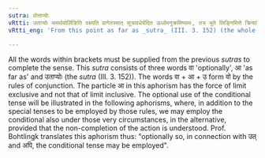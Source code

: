 ```yaml
---
sutra: वोताप्योः
vRtti: उताप्योः समर्थयोर्लिङिति वक्ष्यति प्रागेतस्मात् सूत्रावधेर्यदित ऊर्ध्वमनुक्रमिष्यामः, तत्र भूते लिङ्निमित्ते क्रियातिपत्तौ लृङ् वा भवतीत्येतदधिकृतं वेदितव्यम् ॥
vRtti_eng: 'From this point as far as _sutra_ (III. 3. 152) (the whole of the following sentence is to be taken as exerting a governing influence on the _sutras_ that follow: where there is a reason for affixing ''_Lin_'', the ''_Lrin_'' may be) optionally (employed in denoting past time, when the non-completion of the action is to be understood).'

---
```

All the words within brackets must be supplied from the previous _sutras_ to complete the sense. This _sutra_ consists of three words वा 'optionally', आ 'as far as' and उताप्योः (the _sutra_ (III. 3. 152)). The words वा + आ + उ form वो by the rules of conjunction. The particle आ in this aphorism has the force of limit exclusive and not that of limit inclusive. The optional use of the conditional tense will be illustrated in the following aphorisms, where, in addition to the special tenses to be employed by those rules, we may employ the conditional also under those very circumstances, in the alternative, provided that the non-completion of the action is understood. Prof. Bohtlingk translates this aphorism thus: "optionally so, in connection with उत् and अपि, the conditional tense may be employed".